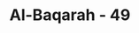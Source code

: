 ---
title: "Al-Baqarah - 49"
no: 49
arabic_no: ٤٩
ayah: وَاِذْ نَجَّيْنٰكُمْ مِّنْ اٰلِ فِرْعَوْنَ يَسُوْمُوْنَكُمْ سُوْۤءَ الْعَذَابِ يُذَبِّحُوْنَ اَبْنَاۤءَكُمْ وَيَسْتَحْيُوْنَ نِسَاۤءَكُمْ ۗ وَفِيْ ذٰلِكُمْ بَلَاۤءٌ مِّنْ رَّبِّكُمْ عَظِيْمٌ 
translation: "Dan (ingatlah) ketika Kami menyelamatkan kamu dari (Fir‘aun dan) pengikut-pengikut Fir‘aun. Mereka menimpakan siksaan yang sangat berat kepadamu. Mereka menyembelih anak-anak laki-lakimu dan membiarkan hidup anak-anak perempuanmu. Dan pada yang demikian itu merupakan cobaan yang besar dari Tuhanmu. "
tafsir: "Peringatan lain kepada Bani Israil tentang nikmat Allah yang lain, yaitu mereka telah diselamatkan dari kesengsaraan yang mereka alami, akibat kekejaman Fir'aun, raja Mesir, pada waktu Bani Israil bertempat tinggal di sana. Orang pertama dari kalangan Bani Israil yang masuk ke Mesir ialah Nabi Yusuf. Kemudian saudara-saudaranya datang pula ke sana dan tinggal bersamanya. Selanjutnya, mereka berkembang biak di sana, sehingga dalam masa + 400 tahun (dari masa Nabi Yusuf sampai dengan Nabi Musa) jumlah mereka telah mencapai ratusan ribu orang. Penduduk asli semakin terdesak, karena Bani Israil itu giat bekerja dan memiliki pikiran yang lebih cerdas. Di samping itu, mereka sangat mementingkan diri sendiri, karena mereka masih tetap menganggap diri mereka sebagai sya'bullah al-mukhtar. Sebab itu, mereka tidak mau bersatu dengan penduduk asli, dan tidak mau bekerja sama dan membantu mereka dalam kehidupan sehari-hari.\n\nMelihat keadaan yang demikian, penduduk asli negeri itu semakin khawatir, sebab apabila Bani Israil itu semakin banyak jumlahnya, maka mereka akan menguasai keadaan dan penduduk asli akan semakin terdesak. Oleh sebab itu, mereka berusaha untuk melemahkan kekuatan Bani Israil. Mula-mula dengan mewajibkan kerja paksa kepada mereka. Kemudian semakin meningkat dengan pembunuhan anak-anak lelaki mereka, dan hanya anak-anak perempuan mereka yang dibiarkan hidup. Sekitar peristiwa ini bandingkan dengan Kitab Keluaran i.16 ; perintah Fir'aun kepada para bidan. Penyiksaan dan penderitaan Bani Israil tergambar dalam Keluaran i.22, dan pada beberapa bagian lagi dalam Perjanjian Lama. Fir'aun memerintahkan kepada setiap suku rakyatnya untuk membunuh setiap lelaki Bani Israil, walaupun anak-anak kecil mereka.\n\nPenderitaan yang dialami Bani Israil itu merupakan ujian bagi mereka karena mereka telah melupakan nikmat-Nya dan telah melakukan bermacam-macam dosa. Kemudian Allah swt mengampuni dan menerima tobat mereka, dan dikaruniakan-Nya pula nikmat yang besar, yaitu diselamatkan dari kesengsaraan yang mereka alami dari kekejaman Fir'aun. Tetapi rahmat ini pun merupakan ujian bagi mereka, apakah nantinya mereka akan mensyukuri nikmat itu, atau tidak.\n\nUmat Islam dapat mengambil pelajaran yang sangat berharga dari kisah Bani Israil itu. Allah swt, mula-mula telah melimpahkan bermacam-macam nikmat-Nya kepada umat Islam, sehingga umat telah bersatu di bawah panji-panji Islam dan hidup dalam persaudaraan yang kukuh, serta berhasil membangun negara Islam yang kuat. Tetapi kemudian terjadilah perpecahan di antara umat Islam, sehingga Allah swt mendatangkan malapetaka kepada mereka.\n\nKhilafah Abbasiyah di Bagdad diruntuhkan oleh bangsa Tartar. Kemudian terjadi Perang Salib dalam waktu yang panjang sekitar 200 tahun. Sementara itu bangsa-bangsa barat menyusup ke negeri-negeri Islam, menguasai sumber-sumber kekayaan mereka sehingga umat Islam di mana-mana menjadi lemah."
---